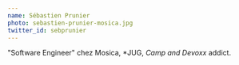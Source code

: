 ```yaml
---
name: Sébastien Prunier
photo: sebastien-prunier-mosica.jpg
twitter_id: sebprunier
---
```


"Software Engineer" chez Mosica, *JUG, *Camp and Devoxx* addict.
